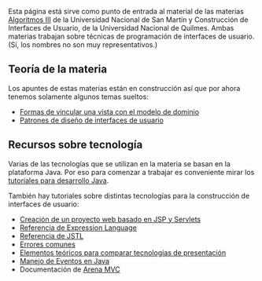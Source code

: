 Esta página está sirve como punto de entrada al material de las materias [Algoritmos III](algo3-temario.md) de la Universidad Nacional de San Martín y Construcción de Interfaces de Usuario, de la Universidad Nacional de Quilmes. Ambas materias trabajan sobre técnicas de programación de interfaces de usuario. (Sí, los nombres no son muy representativos.)

Teoría de la materia
--------------------

Los apuntes de estas materias están en construcción así que por ahora tenemos solamente algunos temas sueltos:

-   [Formas de vincular una vista con el modelo de dominio](formas-de-vincular-una-vista-con-el-modelo-de-dominio.md)
-   [Patrones de diseño de interfaces de usuario](patrones-de-diseno-de-interfaces-de-usuario.md)

Recursos sobre tecnología
-------------------------

Varias de las tecnologías que se utilizan en la materia se basan en la plataforma Java. Por eso para comenzar a trabajar es conveniente mirar los [tutoriales para desarrollo Java](tutoriales-para-desarrollo-java.md).

También hay tutoriales sobre distintas tecnologías para la construcción de interfaces de usuario:

-   [Creación de un proyecto web basado en JSP y Servlets](creacion-de-un-proyecto-web-basado-en-jsp-y-servlets.md)
-   [Referencia de Expression Language](referencia-de-expression-language.md)
-   [Referencia de JSTL](referencia-de-jstl.md)
-   [Errores comunes](errores-comunes.md)
-   [Elementos teóricos para comparar tecnologías de presentación](elementos-teoricos-para-comparar-tecnologias-de-presentacion.md)
-   [Manejo de Eventos en Java](manejo-de-eventos-en-java.md)
-   Documentación de [Arena MVC](arena-mvc.md)

